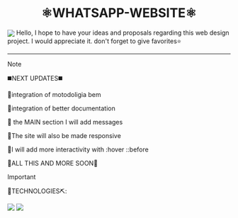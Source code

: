 <h1 align="center">⚛︎WHATSAPP-WEBSITE⚛︎</h1>
<img src="https://i.ibb.co/FqTzvT3/whatsapp-web.gif" align="center" >
<span>Hello, I hope to have your ideas and proposals regarding this web
  design project. I would appreciate it. don't forget to give favorites⭐</span>
<hr>

> [!NOTE]
>
> ◼️NEXT UPDATES◼️
> 
> 💠integration of motodoligia bem
> 
> 💠integration of better documentation
> 
> 💠 the MAIN section I will add messages
> 
> 💠The site will also be made responsive
> 
> 💠I will add more interactivity with :hover ::before
>
> 🔴ALL THIS AND MORE SOON🔴


> [!IMPORTANT]
> 🔧TECHNOLOGIES⛏️:
> 
> <img src="https://img.shields.io/badge/HTML5-E34F26?style=for-the-badge&logo=html5&logoColor=white"/>
> <img src="https://img.shields.io/badge/CSS3-1572B6?style=for-the-badge&logo=css3&logoColor=white"/>
 

